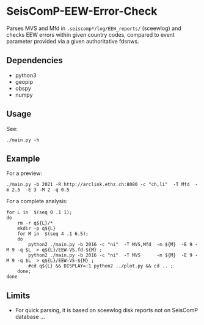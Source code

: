 # SeisComP-EEW-Error-Check

Parses MVS and Mfd in `.seiscomp*/log/EEW_reports/` (sceewlog) and checks EEW errors within given country codes, compared to event parameter provided via a given  authoritative fdsnws.

## Dependencies
- python3
- geopip
- obspy
- numpy

## Usage

See:
```
./main.py -h
```

## Example

For a preview:
```
./main.py -b 2021 -R http://arclink.ethz.ch:8080 -c "ch,li"  -T Mfd  -m 2.5  -E 3 -M 2 -q 0.5
```

For a complete analysis:
```
for L in  $(seq 0 .1 1);
do 
	rm -r q${L}/*
	mkdir -p q${L} 
	for M in  $(seq 4 .1 6.5); 
	do 
		python2 ./main.py -b 2016 -c "ni"  -T MVS,Mfd  -m ${M}  -E 9 -M 9 -q $L  > q${L}/EEW-VS,fd-${M} ; 
		python2 ./main.py -b 2016 -c "ni"  -T MVS      -m ${M}  -E 9 -M 9 -q $L  > q${L}/EEW-VS-${M} ; 
		#cd q${L} && DISPLAY=:1 python2 ../plot.py && cd .. ;
	done;
done
```

## Limits
- For quick parsing, it is based on sceewlog disk reports not on SeisComP database
...
